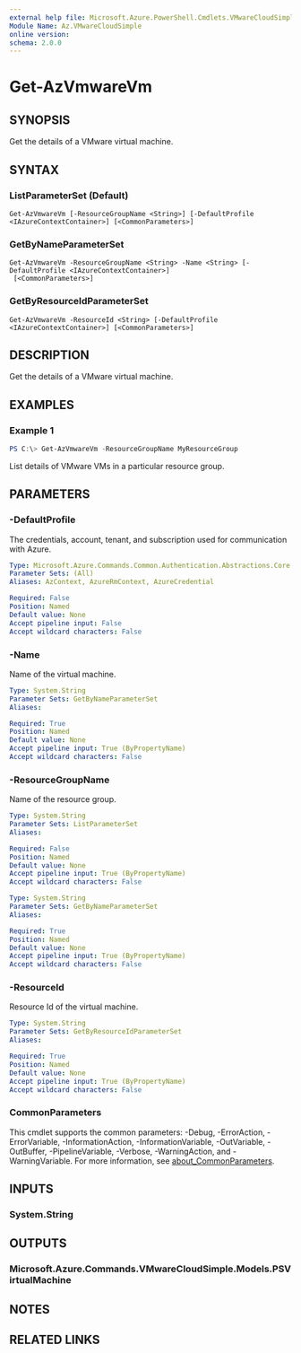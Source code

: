 ```yaml
---
external help file: Microsoft.Azure.PowerShell.Cmdlets.VMwareCloudSimple.dll-Help.xml
Module Name: Az.VMwareCloudSimple
online version:
schema: 2.0.0
---
```


# Get-AzVmwareVm

## SYNOPSIS
Get the details of a VMware virtual machine.

## SYNTAX

### ListParameterSet (Default)
```
Get-AzVmwareVm [-ResourceGroupName <String>] [-DefaultProfile <IAzureContextContainer>] [<CommonParameters>]
```

### GetByNameParameterSet
```
Get-AzVmwareVm -ResourceGroupName <String> -Name <String> [-DefaultProfile <IAzureContextContainer>]
 [<CommonParameters>]
```

### GetByResourceIdParameterSet
```
Get-AzVmwareVm -ResourceId <String> [-DefaultProfile <IAzureContextContainer>] [<CommonParameters>]
```

## DESCRIPTION
Get the details of a VMware virtual machine.

## EXAMPLES

### Example 1
```powershell
PS C:\> Get-AzVmwareVm -ResourceGroupName MyResourceGroup
```

List details of VMware VMs in a particular resource group.

## PARAMETERS

### -DefaultProfile
The credentials, account, tenant, and subscription used for communication with Azure.

```yaml
Type: Microsoft.Azure.Commands.Common.Authentication.Abstractions.Core.IAzureContextContainer
Parameter Sets: (All)
Aliases: AzContext, AzureRmContext, AzureCredential

Required: False
Position: Named
Default value: None
Accept pipeline input: False
Accept wildcard characters: False
```

### -Name
Name of the virtual machine.

```yaml
Type: System.String
Parameter Sets: GetByNameParameterSet
Aliases:

Required: True
Position: Named
Default value: None
Accept pipeline input: True (ByPropertyName)
Accept wildcard characters: False
```

### -ResourceGroupName
Name of the resource group.

```yaml
Type: System.String
Parameter Sets: ListParameterSet
Aliases:

Required: False
Position: Named
Default value: None
Accept pipeline input: True (ByPropertyName)
Accept wildcard characters: False
```

```yaml
Type: System.String
Parameter Sets: GetByNameParameterSet
Aliases:

Required: True
Position: Named
Default value: None
Accept pipeline input: True (ByPropertyName)
Accept wildcard characters: False
```

### -ResourceId
Resource Id of the virtual machine.

```yaml
Type: System.String
Parameter Sets: GetByResourceIdParameterSet
Aliases:

Required: True
Position: Named
Default value: None
Accept pipeline input: True (ByPropertyName)
Accept wildcard characters: False
```

### CommonParameters
This cmdlet supports the common parameters: -Debug, -ErrorAction, -ErrorVariable, -InformationAction, -InformationVariable, -OutVariable, -OutBuffer, -PipelineVariable, -Verbose, -WarningAction, and -WarningVariable. For more information, see [about_CommonParameters](http://go.microsoft.com/fwlink/?LinkID=113216).

## INPUTS

### System.String

## OUTPUTS

### Microsoft.Azure.Commands.VMwareCloudSimple.Models.PSVirtualMachine

## NOTES

## RELATED LINKS
